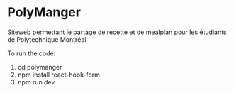 # PolyManger
Siteweb permettant le partage de recette et de mealplan pour les étudiants de Polytechnique Montréal

To run the code: 

1. cd polymanger
2. npm install react-hook-form
3. npm run dev
